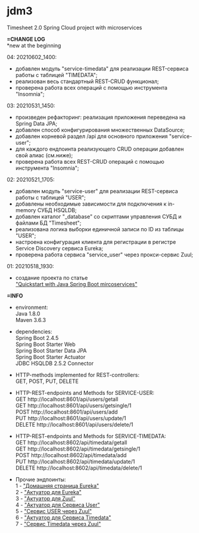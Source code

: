 # jdm3
Timesheet 2.0 Spring Cloud project with microservices
<br>

**=CHANGE LOG**<br>
*new at the beginning <br>

04: 20210602_1400:
- добавлен модуль "service-timedata" для реализации REST-сервиса работы с таблицей "TIMEDATA";<br>
- реализован весь стандартный REST-CRUD функционал;<br>
- проверена работа всех операций с помощью инструмента "Insomnia";<br>

03: 20210531_1450:
- произведен рефакторинг: реализация приложения переведена на Spring Data JPA;<br>
- добавлен способ конфигурирования множественных DataSource;<br>
- добавлен корневой раздел /api для основного приложения "service-user";<br>
- для каждого ендпоинта реализующего CRUD операции добавлен свой алиас (см.ниже);<br>
- проверена работа всех REST-CRUD операций с помощью инструмента "Insomnia";<br>

02: 20210521_1705:
- добавлен модуль "service-user" для реализации REST-сервиса работы с таблицей "USER";<br>
- добавлены необходимые зависимости для подключения к in-memory СУБД HSQLDB;<br>
- добавлен каталог "_database" со скриптами управления СУБД и файлами БД "Timesheet";<br>  
- реализована логика выборки единичной записи по ID из таблицы "USER";<br>
- настроена конфигурация клиента для регистрации в регистре Service Discovery сервиса Eureka;<br>
- проверена работа сервиса "service_user" через прокси-сервис Zuul;<br>
 
01: 20210518_1930:<br>
- создание проекта по статье <br>
  ["Quickstart with Java Spring Boot mircoservices"](https://medium.com/@leo.ertuna/quickstart-with-java-spring-boot-mircoservices-b67d63fd19d1) <br>


**=INFO**
- environment:<br>
  Java 1.8.0 <br>
  Maven 3.6.3 <br>

- dependencies:<br>
  Spring Boot 2.4.5 <br>
  Spring Boot Starter Web <br>
  Spring Boot Starter Data JPA <br>
  Spring Boot Starter Actuator <br>
  JDBC HSQLDB 2.5.2 Connector <br>

- HTTP-methods implemented for REST-controllers: <br>
  GET, POST, PUT, DELETE <br>

- HTTP-REST-endpoints and Methods for SERVICE-USER:<br>
  GET     http://localhost:8601/api/users/getall <br>
  GET     http://localhost:8601/api/users/getsingle/1 <br>
  POST    http://localhost:8601/api/users/add <br>
  PUT     http://localhost:8601/api/users/update/1 <br>
  DELETE  http://localhost:8601/api/users/delete/1 <br>

- HTTP-REST-endpoints and Methods for SERVICE-TIMEDATA:<br>
  GET     http://localhost:8602/api/timedata/getall <br>
  GET     http://localhost:8602/api/timedata/getsingle/1 <br>
  POST    http://localhost:8602/api/timedata/add <br>
  PUT     http://localhost:8602/api/timedata/update/1 <br>
  DELETE  http://localhost:8602/api/timedata/delete/1 <br>

- Прочие эндпоинты: <br>
  1 - ["Домашняя страница Eureka"](http://localhost:9001/) <br>
  2 - ["Актуатор для Eureka"](http://localhost:9001/actuator/health) <br>
  3 - ["Актуатор для Zuul"](http://localhost:9002/actuator/health) <br>
  4 - ["Актуатор для Сервиса User"](http://localhost:8601/api/actuator/health) <br>
  5 - ["Сервис USER через Zuul"](http://localhost:9002/service-user/api/users/getall) <br>
  6 - ["Актуатор для Сервиса Timedata"](http://localhost:8602/api/actuator/health) <br>
  7 - ["Сервис Timedata через Zuul"](http://localhost:9002/service-timedata/api/timedata/getall) <br>
  
